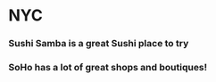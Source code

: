 # NYC

### Sushi Samba is a great Sushi place to try
### SoHo has a lot of great shops and boutiques!
